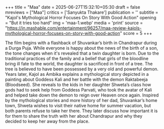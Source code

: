 +++
title = "Maa"
date = 2025-06-27T15:32:10+05:30
draft = false
mreviews = ["Maa"]
critics = ['Sanyukta Thakare']
publication = ''
subtitle = "Kajol's Mythological Horror Focuses On Story With Good Action"
opening = "But it tries too hard"
img = 'maa-1.webp'
media = 'print'
source = "https://in.mashable.com/entertainment/96257/maa-review-kajols-mythological-horror-focuses-on-story-with-good-action"
score = 5
+++

The film begins with a flashback of Shuvankar’s birth in Chandrapur during a Durga Puja. While everyone is happy about the news of the birth of a son, the tone changes when it's revealed that a twin daughter is born. Due to the traditional practices of the family and a belief that girls of the bloodline bring ill fate to the world, the daughter is sacrificed in front of a tree. The tree is believed to have been possessed by a very old and powerful demon. Years later, Kajol as Ambika explains a mythological story depicted in a painting about Goddess Kali and her battle with the demon Raktabeeja (Bloodseed). She reveals to the kids in her daughter Shweta’s class how gods had to seek help from Goddess Parvati, who took the avatar of Kali and helped take down the demon to reign over Heaven once again. Inspired by the mythological stories and more history of her dad, Shuvankar’s home town, Shweta wishes to visit their native home for summer vacation, but both parents refuse to take her there. They later discuss how important it is for them to share the truth with her about Chandrapur and why they decided to keep her away from the place.
